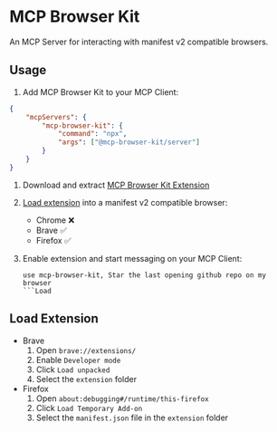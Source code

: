 # MCP Browser Kit

An MCP Server for interacting with manifest v2 compatible browsers.

## Usage

1. Add MCP Browser Kit to your MCP Client:

```json
{
	"mcpServers": {
		"mcp-browser-kit": {
			"command": "npx",
			"args": ["@mcp-browser-kit/server"]
		}
	}
}
```

1. Download and extract [MCP Browser Kit Extension](https://github.com/ndthanhdev/mcp-browser-kit/releases/download/v1.0.1/extension.zip)
1. [Load extension](#load-extension) into a manifest v2 compatible browser:
    - Chrome ❌
    - Brave ✅
    - Firefox ✅

1. Enable extension and start messaging on your MCP Client:

   ```
   use mcp-browser-kit, Star the last opening github repo on my browser
   ```Load

## Load Extension

- Brave
	1. Open `brave://extensions/`
	2. Enable `Developer mode`
	3. Click `Load unpacked`
	4. Select the `extension` folder
- Firefox
	1. Open `about:debugging#/runtime/this-firefox`
	2. Click `Load Temporary Add-on`
	3. Select the `manifest.json` file in the `extension` folder
